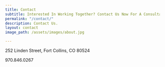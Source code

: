 ```yaml
---
title: Contact
subtitle: Interested In Working Together? Contact Us Now For A Consultation.
permalink: "/contact/"
description: Contact Us.
layout: contact
image_path: /assets/images/about.jpg

---
```


252 Linden Street, 
Fort Collins, CO 80524

970.846.0267
